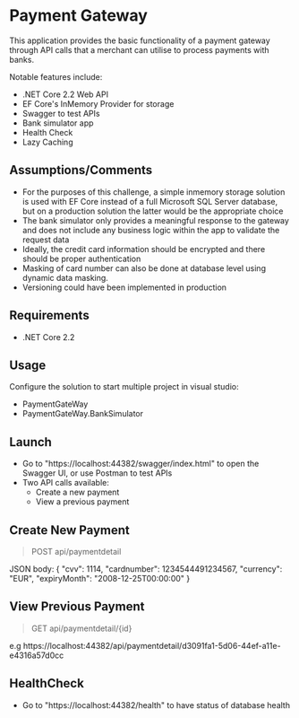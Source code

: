 # Payment Gateway

This application provides the basic functionality of a payment gateway through API calls that a merchant can utilise to process payments with banks.

Notable features include:

- .NET Core 2.2 Web API
- EF Core's InMemory Provider for storage
- Swagger to test APIs
- Bank simulator app
- Health Check
- Lazy Caching

## Assumptions/Comments
- For the purposes of this challenge, a simple inmemory storage solution is used with EF Core instead of a full Microsoft SQL Server database, but on a production solution the latter would be the appropriate choice
- The bank simulator only provides a meaningful response to the gateway and does not include any business logic within the app to validate the request data
- Ideally, the credit card information should be encrypted and there should be proper authentication
- Masking of card number can also be done at database level using dynamic data masking.
- Versioning could have been implemented in production

## Requirements
- .NET Core 2.2

## Usage

Configure the solution to start multiple project in visual studio:
- PaymentGateWay
- PaymentGateWay.BankSimulator

## Launch

- Go to "https://localhost:44382/swagger/index.html" to open the Swagger UI, or use Postman to test APIs
- Two API calls available:
  - Create a new payment
  - View a previous payment
  
## Create New Payment  

> POST api/paymentdetail

JSON body:
{
  "cvv": 1114,
  "cardnumber": 1234544491234567,
  "currency": "EUR",
  "expiryMonth": "2008-12-25T00:00:00"
}

## View Previous Payment

> GET api/paymentdetail/{id}

e.g https://localhost:44382/api/paymentdetail/d3091fa1-5d06-44ef-a11e-e4316a57d0cc


## HealthCheck

- Go to "https://localhost:44382/health" to have status of database health
